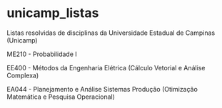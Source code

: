 # unicamp_listas

Listas resolvidas de disciplinas da Universidade Estadual de Campinas (Unicamp)

ME210 - Probabilidade I

EE400 - Métodos da Engenharia Elétrica (Cálculo Vetorial e Análise Complexa)

EA044 - Planejamento e Análise Sistemas Produção (Otimização Matemática e Pesquisa Operacional)
